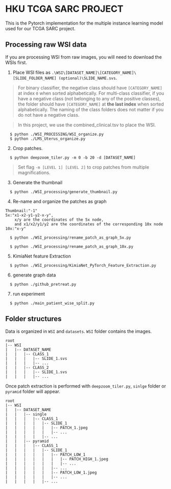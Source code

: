 # HKU TCGA SARC PROJECT
This is the Pytorch implementation for the multiple instance learning model used for our TCGA SARC project.

## Processing raw WSI data
If you are processing WSI from raw images, you will need to download the WSIs first.

1. Place WSI files as `.\WSI\[DATASET_NAME]\[CATEGORY_NAME]\[SLIDE_FOLDER_NAME] (optional)\SLIDE_NAME.svs`. 
> For binary classifier, the negative class should have `[CATEGORY_NAME]` at index `0` when sorted alphabetically. For multi-class classifier, if you have a negative class (not belonging to any of the positive classes), the folder should have `[CATEGORY_NAME]` at **the last index** when sorted alphabetically. The naming of the class folders does not matter if you do not have a negative class.

> In this project, we use the combined_clinical.tsv to place the WSI.
```
  $ python ./WSI_PROCESSING/WSI_organize.py
  $ python ./LMS_Uterus_organize.py
```

2. Crop patches.  
```
  $ python deepzoom_tiler.py -m 0 -b 20 -d [DATASET_NAME]
```
>Set flag `-m [LEVEL 1] [LEVEL 2]` to crop patches from multiple magnifications. 

3. Generate the thumbnail
```
  $ python ./WSI_processing/generate_thumbnail.py
```

4. Re-name and organize the patches as graph
```
Thumbnail:"-1"
5x:"x1-x2-y1-y2-x-y",
    x/y are the coordinates of the 5x node, 
    and x1/x2/y1/y2 are the coordinates of the corresponding 10x node
10x:"x-y"
```
```
  $ python ./WSI_processing/rename_patch_as_graph_5x.py
```
```
  $ python ./WSI_processing/rename_patch_as_graph_10x.py
```

5. KimiaNet feature Extraction
```
  $ python ./WSI_processing/KimiaNet_PyTorch_Feature_Extraction.py
```

6. generate graph data
```
  $ python ./github_pretreat.py
```

7. run experiment
```
  $ python ./main_patient_wise_split.py
```

## Folder structures
Data is organized in `WSI` and `datasets`. `WSI` folder contains the images.
```
root
|-- WSI
|   |-- DATASET_NAME
|   |   |-- CLASS_1
|   |   |   |-- SLIDE_1.svs
|   |   |   |-- ...
|   |   |-- CLASS_2
|   |   |   |-- SLIDE_1.svs
|   |   |   |-- ...
```
Once patch extraction is performed with `deepzoom_tiler.py`, `sinlge` folder or `pyramid` folder will appear.
```
root
|-- WSI
|   |-- DATASET_NAME
|   |   |-- single
|   |   |   |-- CLASS_1
|   |   |   |   |-- SLIDE_1
|   |   |   |   |   |-- PATCH_1.jpeg
|   |   |   |   |   |-- ...
|   |   |   |   |-- ...
|   |   |-- pyramid
|   |   |   |-- CLASS_1
|   |   |   |   |-- SLIDE_1
|   |   |   |   |   |-- PATCH_LOW_1
|   |   |   |   |   |   |-- PATCH_HIGH_1.jpeg
|   |   |   |   |   |   |-- ...
|   |   |   |   |   |-- ...
|   |   |   |   |   |-- PATCH_LOW_1.jpeg
|   |   |   |   |   |-- ...
|   |   |   |   |-- ...
```


